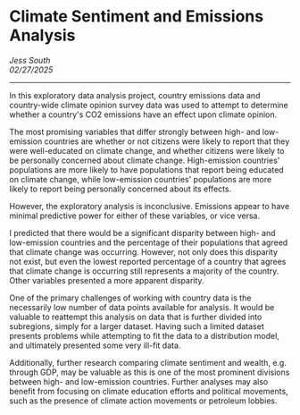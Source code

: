 # Climate Sentiment and Emissions Analysis
*Jess South*<br>
*02/27/2025*

<hr>

In this exploratory data analysis project, country emissions data and country-wide climate opinion survey data was used
to attempt to determine whether a country's CO2 emissions have an effect upon climate opinion.

The most promising variables that differ strongly between high- and low-emission countries are whether or not citizens
were likely to report that they were well-educated on climate change, and whether citizens were likely to be personally
concerned about climate change. High-emission countries' populations are more likely to have populations that report being
educated on climate change, while low-emission countries' populations are more likely to report being personally concerned 
about its effects.

However, the exploratory analysis is inconclusive. Emissions appear to have minimal predictive power for either of these
variables, or vice versa.

I predicted that there would be a significant disparity between high- and low-emission countries and the percentage of their
populations that agreed that climate change was occurring. However, not only does this disparity not exist, but even the lowest
reported percentage of a country that agrees that climate change is occurring still represents a majority of the country. Other
variables presented a more apparent disparity.

One of the primary challenges of working with country data is the necessarily low number of data points available for analysis.
It would be valuable to reattempt this analysis on data that is further divided into subregions, simply for a larger dataset.
Having such a limited dataset presents problems while attempting to fit the data to a distribution model, and ultimately
presented some very ill-fit data.

Additionally, further research comparing climate sentiment and wealth, e.g. through GDP, may be valuable as this is one of the
most prominent divisions between high- and low-emission countries. Further analyses may also benefit from focusing on climate
education efforts and political movements, such as the presence of climate action movements or petroleum lobbies.
